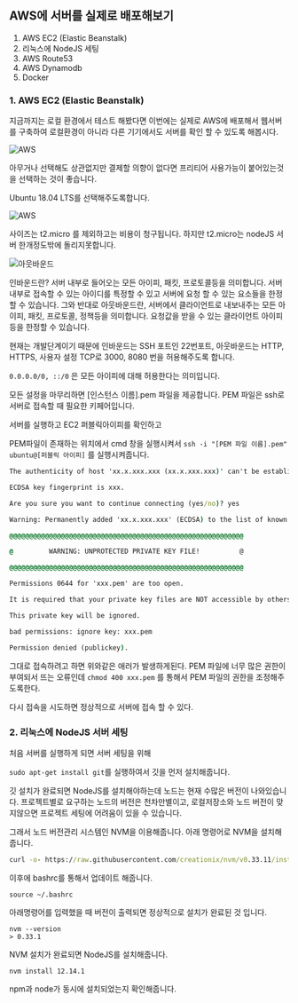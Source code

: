 ## AWS에 서버를 실제로 배포해보기

1. AWS EC2 (Elastic Beanstalk)
2. 리눅스에 NodeJS 세팅
3. AWS Route53 
4. AWS Dynamodb 
5. Docker

### 1. AWS EC2 (Elastic Beanstalk)

지금까지는 로컬 환경에서 테스트 해봤다면 이번에는 실제로 AWS에 배포해서 웹서버를 구축하여 로컬환경이 아니라 다른 기기에서도 서버를 확인 할 수 있도록 해봅시다.

![AWS](https://media.vlpt.us/post-images/jdm1219/5e15fb40-98cc-11e9-a4a8-6f520035a6ca/%EC%A3%BC%EC%84%9D-2019-06-27-200652.png)

아무거나 선택해도 상관없지만 결제할 의향이 없다면 프리티어 사용가능이 붙어있는것을 선택하는 것이 좋습니다.

Ubuntu 18.04 LTS를 선택해주도록합니다.

![AWS](https://media.vlpt.us/post-images/jdm1219/d6402870-98cc-11e9-a4a8-6f520035a6ca/%EC%A3%BC%EC%84%9D-2019-06-27-200725.png)

사이즈는 t2.micro 를 제외하고는 비용이 청구됩니다.
하지만 t2.micro는 nodeJS 서버 한개정도밖에 돌리지못합니다.

![아웃바운드](https://media.vlpt.us/post-images/jdm1219/6acbce90-98cd-11e9-8b22-59a6de8b1d90/%EC%A3%BC%EC%84%9D-2019-06-27-201041.png)

인바운드란? 서버 내부로 들어오는 모든 아이피, 패킷, 프로토콜등을 의미합니다. 서버 내부로 접속할 수 있는 아이디를 특정할 수 있고 서버에 요청 할 수 있는 요소들을 한정 할 수 있습니다.
그와 반대로 아웃바운드란, 서버에서 클라이언트로 내보내주는 모든 아이피, 패킷, 프로토콜, 정책등을 의미합니다. 요청값을 받을 수 있는 클라이언트 아이피 등을 한정할 수 있습니다.

현재는 개발단계이기 때문에 인바운드는 SSH 포트인 22번포트, 아웃바운드는 HTTP, HTTPS, 사용자 설정 TCP로 3000, 8080 번을 허용해주도록 합니다.

```0.0.0.0/0, ::/0``` 은 모든 아이피에 대해 허용한다는 의미입니다.

모든 설정을 마무리하면 [인스턴스 이름].pem 파일을 제공합니다. PEM 파일은 ssh로 서버로 접속할 때 필요한 키페어입니다.

서버를 실행하고 EC2 퍼블릭아이피를 확인하고 

PEM파일이 존재하는 위치에서 cmd 창을 실행시켜서 
```ssh -i "[PEM 파일 이름].pem" ubuntu@[퍼블릭 아이피]```
를 실행시켜줍니다.

```cmd
The authenticity of host 'xx.x.xxx.xxx (xx.x.xxx.xxx)' can't be established.

ECDSA key fingerprint is xxx.

Are you sure you want to continue connecting (yes/no)? yes

Warning: Permanently added 'xx.x.xxx.xxx' (ECDSA) to the list of known hosts.

@@@@@@@@@@@@@@@@@@@@@@@@@@@@@@@@@@@@@@@@@@@@@@@@@@@@@@@@@@@

@         WARNING: UNPROTECTED PRIVATE KEY FILE!          @

@@@@@@@@@@@@@@@@@@@@@@@@@@@@@@@@@@@@@@@@@@@@@@@@@@@@@@@@@@@

Permissions 0644 for 'xxx.pem' are too open.

It is required that your private key files are NOT accessible by others.

This private key will be ignored.

bad permissions: ignore key: xxx.pem

Permission denied (publickey).
```

그대로 접속하려고 하면 위와같은 애러가 발생하게된다. PEM 파일에 너무 많은 권한이 부여되서 뜨는 오류인데
```chmod 400 xxx.pem``` 를 통해서 PEM 파일의 권한을 조정해주도록한다.

다시 접속을 시도하면 정상적으로 서버에 접속 할 수 있다.

### 2. 리눅스에 NodeJS 서버 세팅

처음 서버를 실행하게 되면 서버 세팅을 위해

```sudo apt-get install git```를 실행하여서 깃을 먼저 설치해줍니다.

깃 설치가 완료되면 NodeJS를 설치해야하는데 노드는 현재 수많은 버전이 나와있습니다. 프로젝트별로 요구하는 노드의 버전은 천차만별이고, 로컬저장소와 노드 버전이 맞지않으면
프로젝트 세팅에 어려움이 있을 수 있습니다.

그래서 노드 버전관리 시스템인 NVM을 이용해줍니다.
아래 명령어로 NVM을 설치해줍니다.

```cmd
curl -o- https://raw.githubusercontent.com/creationix/nvm/v0.33.11/install.sh | bash
```

이후에 bashrc를 통해서 업데이트 해줍니다.
```
source ~/.bashrc
```

아래명령어를 입력했을 때 버전이 출력되면 정상적으로 설치가 완료된 것 입니다.
```
nvm --version
> 0.33.1
```

NVM 설치가 완료되면 NodeJS를 설치해줍니다.

```
nvm install 12.14.1
```

npm과 node가 동시에 설치되었는지 확인해줍니다.

